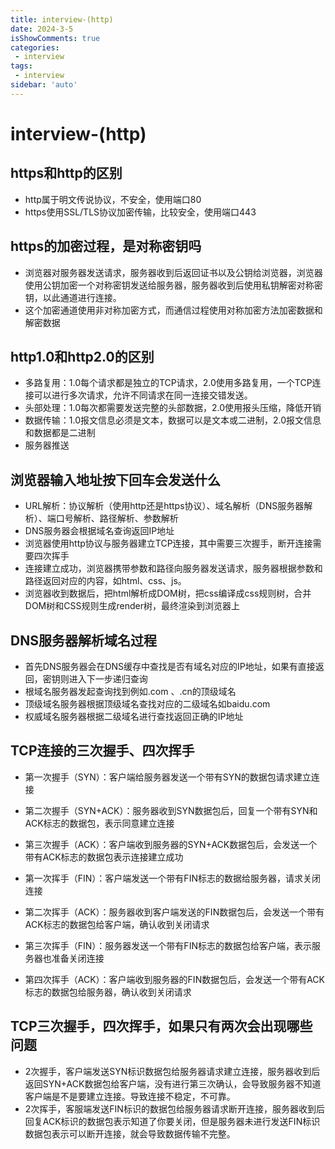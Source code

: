 ```yaml
---
title: interview-(http)
date: 2024-3-5
isShowComments: true    
categories:
 - interview
tags:
 - interview
sidebar: 'auto'
---
```

# interview-(http)
## https和http的区别
 
 - http属于明文传说协议，不安全，使用端口80
 - https使用SSL/TLS协议加密传输，比较安全，使用端口443

## https的加密过程，是对称密钥吗
 
 - 浏览器对服务器发送请求，服务器收到后返回证书以及公钥给浏览器，浏览器使用公钥加密一个对称密钥发送给服务器，服务器收到后使用私钥解密对称密钥，以此通道进行连接。
 - 这个加密通道使用非对称加密方式，而通信过程使用对称加密方法加密数据和解密数据

## http1.0和http2.0的区别
 
 - 多路复用：1.0每个请求都是独立的TCP请求，2.0使用多路复用，一个TCP连接可以进行多次请求，允许不同请求在同一连接交错发送。
 - 头部处理：1.0每次都需要发送完整的头部数据，2.0使用报头压缩，降低开销
 - 数据传输：1.0报文信息必须是文本，数据可以是文本或二进制，2.0报文信息和数据都是二进制
 - 服务器推送

 ## 浏览器输入地址按下回车会发送什么
  - URL解析：协议解析（使用http还是https协议）、域名解析（DNS服务器解析）、端口号解析、路径解析、参数解析
  - DNS服务器会根据域名查询返回IP地址
  - 浏览器使用http协议与服务器建立TCP连接，其中需要三次握手，断开连接需要四次挥手
  - 连接建立成功，浏览器携带参数和路径向服务器发送请求，服务器根据参数和路径返回对应的内容，如html、css、js。
  - 浏览器收到数据后，把html解析成DOM树，把css编译成css规则树，合并DOM树和CSS规则生成render树，最终渲染到浏览器上

## DNS服务器解析域名过程
  
  -  首先DNS服务器会在DNS缓存中查找是否有域名对应的IP地址，如果有直接返回，密钥则进入下一步递归查询
  - 根域名服务器发起查询找到例如.com 、.cn的顶级域名
  - 顶级域名服务器根据顶级域名查找对应的二级域名如baidu.com
  - 权威域名服务器根据二级域名进行查找返回正确的IP地址

## TCP连接的三次握手、四次挥手

- 第一次握手（SYN）：客户端给服务器发送一个带有SYN的数据包请求建立连接
- 第二次握手（SYN+ACK）：服务器收到SYN数据包后，回复一个带有SYN和ACK标志的数据包，表示同意建立连接
- 第三次握手（ACK）：客户端收到服务器的SYN+ACK数据包后，会发送一个带有ACK标志的数据包表示连接建立成功

- 第一次挥手（FIN）：客户端发送一个带有FIN标志的数据给服务器，请求关闭连接
- 第二次挥手（ACK）：服务器收到客户端发送的FIN数据包后，会发送一个带有ACK标志的数据包给客户端，确认收到关闭请求
- 第三次挥手（FIN）：服务器发送一个带有FIN标志的数据包给客户端，表示服务器也准备关闭连接
- 第四次挥手（ACK）：客户端收到服务器的FIN数据包后，会发送一个带有ACK标志的数据包给服务器，确认收到关闭请求

## TCP三次握手，四次挥手，如果只有两次会出现哪些问题

- 2次握手，客户端发送SYN标识数据包给服务器请求建立连接，服务器收到后返回SYN+ACK数据包给客户端，没有进行第三次确认，会导致服务器不知道客户端是不是要建立连接。导致连接不稳定，不可靠。
- 2次挥手，客服端发送FIN标识的数据包给服务器请求断开连接，服务器收到后回复ACK标识的数据包表示知道了你要关闭，但是服务器未进行发送FIN标识数据包表示可以断开连接，就会导致数据传输不完整。